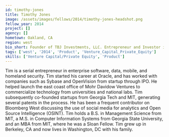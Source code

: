 ```yaml
---
id: timothy-jones
title: Timothy Jones
image: /assets/images/fellows/2014/timothy-jones-headshot.png
fellow_year: 2014
project: []
agency: []
hometown: Oakland, CA
region: west
bio_short: Founder of TBJ Investments, LLC. Entrepreneur and Investor in Data/Analytics. BS/MBA from MIT, M.S. from Georgia State.
tags: ['west', '2014', 'Product', 'Venture_Capital_Private_Equity']
skills: ['Venture Capital/Private Equity', 'Product']
---
```


Tim is a serial entrepreneur in enterprise software, data, mobile, and homeland security. Tim started his career at Oracle, and has worked with companies such as Sybase and OpenVision from startup through IPO. He helped launch the east coast office of Mohr Davidow Ventures to commercialize technology from universities and national labs. Tim subsequently co-founded startups from Georgia Tech and MIT, generating several patents in the process. He has been a frequent contributor on Bloomberg West discussing the use of social media for analytics and Open Source Intelligence (OSINT). Tim holds a B.S. in Management Science from MIT, a M.S. in Computer Information Systems from Georgia State University, and an MBA from MIT, where he was a Sloan Fellow. Tim grew up in Berkeley, CA and now lives in Washington, DC with his family.
